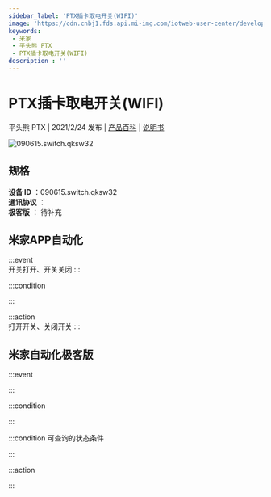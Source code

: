 ```yaml
---
sidebar_label: 'PTX插卡取电开关(WIFI)'
image: 'https://cdn.cnbj1.fds.api.mi-img.com/iotweb-user-center/developer_1679047841249BPs1Sjby.png?GalaxyAccessKeyId=AKVGLQWBOVIRQ3XLEW&Expires=9223372036854775807&Signature=mw+hkfC+OtzhJJermRj7DzelfdU='
keywords: 
 - 米家
 - 平头熊 PTX
 - PTX插卡取电开关(WIFI)
description : ''
---
```

# PTX插卡取电开关(WIFI)

平头熊 PTX | 2021/2/24 发布 | [产品百科](https://home.mi.com/webapp/content/baike/product/index.html?model=090615.switch.qksw32/) | [说明书](https://home.mi.com/views/introduction.html?model=090615.switch.qksw32&region=cn)

![090615.switch.qksw32](https://cdn.cnbj1.fds.api.mi-img.com/iotweb-user-center/developer_1679047841249BPs1Sjby.png?GalaxyAccessKeyId=AKVGLQWBOVIRQ3XLEW&Expires=9223372036854775807&Signature=mw+hkfC+OtzhJJermRj7DzelfdU=)

## 规格  
> 
**设备 ID** ：090615.switch.qksw32  
**通讯协议** ：  
**极客版**  ： 待补充 


## 米家APP自动化  

:::event  
开关打开、开关关闭
:::

:::condition  

:::

:::action   
打开开关、关闭开关
:::

## 米家自动化极客版  

:::event  

:::

:::condition  

:::

:::condition 可查询的状态条件  

:::

:::action  

:::

        
